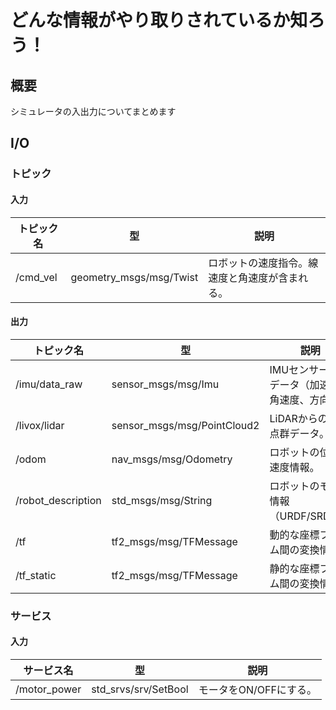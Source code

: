 # どんな情報がやり取りされているか知ろう！

## 概要

シミュレータの入出力についてまとめます

## I/O

### トピック

#### 入力

| トピック名         | 型                          | 説明 |
| ------------------ | --------------------------- | ---- |
| /cmd_vel           | geometry_msgs/msg/Twist     | ロボットの速度指令。線速度と角速度が含まれる。 |

#### 出力

| トピック名         | 型                          | 説明 |
| ------------------ | --------------------------- | ---- |
| /imu/data_raw      | sensor_msgs/msg/Imu         | IMUセンサーの生データ（加速度、角速度、方向）。 |
| /livox/lidar       | sensor_msgs/msg/PointCloud2 | LiDARからの3D点群データ。 |
| /odom              | nav_msgs/msg/Odometry       | ロボットの位置と速度情報。 |
| /robot_description | std_msgs/msg/String         | ロボットのモデル情報（URDF/SRDF）。 |
| /tf                | tf2_msgs/msg/TFMessage      | 動的な座標フレーム間の変換情報。 |
| /tf_static         | tf2_msgs/msg/TFMessage      | 静的な座標フレーム間の変換情報。 |


### サービス

#### 入力

| サービス名         | 型                          | 説明 |
| ------------------ | --------------------------- | ---- |
| /motor_power           | std_srvs/srv/SetBool     | モータをON/OFFにする。 |